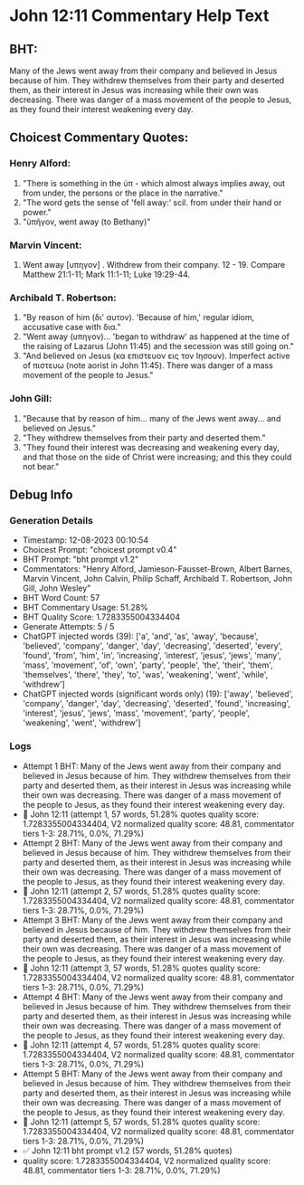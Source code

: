 # John 12:11 Commentary Help Text

## BHT:
Many of the Jews went away from their company and believed in Jesus because of him. They withdrew themselves from their party and deserted them, as their interest in Jesus was increasing while their own was decreasing. There was danger of a mass movement of the people to Jesus, as they found their interest weakening every day.

## Choicest Commentary Quotes:
### Henry Alford:
1. "There is something in the ὑπ - which almost always implies away, out from under, the persons or the place in the narrative." 
2. "The word gets the sense of 'fell away:’ scil. from under their hand or power." 
3. "ὑπῆγον, went away (to Bethany)"

### Marvin Vincent:
1. Went away [υπηγον] . Withdrew from their company. 
12 - 19. Compare Matthew 21:1-11; Mark 11:1-11; Luke 19:29-44.


### Archibald T. Robertson:
1. "By reason of him (δι' αυτον). 'Because of him,' regular idiom, accusative case with δια."
2. "Went away (υπηγον)... 'began to withdraw' as happened at the time of the raising of Lazarus (John 11:45) and the secession was still going on."
3. "And believed on Jesus (κα επιστευον εις τον Ιησουν). Imperfect active of πιστευω (note aorist in John 11:45). There was danger of a mass movement of the people to Jesus."

### John Gill:
1. "Because that by reason of him... many of the Jews went away... and believed on Jesus." 
2. "They withdrew themselves from their party and deserted them." 
3. "They found their interest was decreasing and weakening every day, and that those on the side of Christ were increasing; and this they could not bear."


## Debug Info
### Generation Details
- Timestamp: 12-08-2023 00:10:54
- Choicest Prompt: "choicest prompt v0.4"
- BHT Prompt: "bht prompt v1.2"
- Commentators: "Henry Alford, Jamieson-Fausset-Brown, Albert Barnes, Marvin Vincent, John Calvin, Philip Schaff, Archibald T. Robertson, John Gill, John Wesley"
- BHT Word Count: 57
- BHT Commentary Usage: 51.28%
- BHT Quality Score: 1.7283355004334404
- Generate Attempts: 5 / 5
- ChatGPT injected words (39):
	['a', 'and', 'as', 'away', 'because', 'believed', 'company', 'danger', 'day', 'decreasing', 'deserted', 'every', 'found', 'from', 'him', 'in', 'increasing', 'interest', 'jesus', 'jews', 'many', 'mass', 'movement', 'of', 'own', 'party', 'people', 'the', 'their', 'them', 'themselves', 'there', 'they', 'to', 'was', 'weakening', 'went', 'while', 'withdrew']
- ChatGPT injected words (significant words only) (19):
	['away', 'believed', 'company', 'danger', 'day', 'decreasing', 'deserted', 'found', 'increasing', 'interest', 'jesus', 'jews', 'mass', 'movement', 'party', 'people', 'weakening', 'went', 'withdrew']

### Logs
- Attempt 1 BHT: Many of the Jews went away from their company and believed in Jesus because of him. They withdrew themselves from their party and deserted them, as their interest in Jesus was increasing while their own was decreasing. There was danger of a mass movement of the people to Jesus, as they found their interest weakening every day.
- 🔄 John 12:11 (attempt 1, 57 words, 51.28% quotes quality score: 1.7283355004334404, V2 normalized quality score: 48.81, commentator tiers 1-3: 28.71%, 0.0%, 71.29%)
- Attempt 2 BHT: Many of the Jews went away from their company and believed in Jesus because of him. They withdrew themselves from their party and deserted them, as their interest in Jesus was increasing while their own was decreasing. There was danger of a mass movement of the people to Jesus, as they found their interest weakening every day.
- 🔄 John 12:11 (attempt 2, 57 words, 51.28% quotes quality score: 1.7283355004334404, V2 normalized quality score: 48.81, commentator tiers 1-3: 28.71%, 0.0%, 71.29%)
- Attempt 3 BHT: Many of the Jews went away from their company and believed in Jesus because of him. They withdrew themselves from their party and deserted them, as their interest in Jesus was increasing while their own was decreasing. There was danger of a mass movement of the people to Jesus, as they found their interest weakening every day.
- 🔄 John 12:11 (attempt 3, 57 words, 51.28% quotes quality score: 1.7283355004334404, V2 normalized quality score: 48.81, commentator tiers 1-3: 28.71%, 0.0%, 71.29%)
- Attempt 4 BHT: Many of the Jews went away from their company and believed in Jesus because of him. They withdrew themselves from their party and deserted them, as their interest in Jesus was increasing while their own was decreasing. There was danger of a mass movement of the people to Jesus, as they found their interest weakening every day.
- 🔄 John 12:11 (attempt 4, 57 words, 51.28% quotes quality score: 1.7283355004334404, V2 normalized quality score: 48.81, commentator tiers 1-3: 28.71%, 0.0%, 71.29%)
- Attempt 5 BHT: Many of the Jews went away from their company and believed in Jesus because of him. They withdrew themselves from their party and deserted them, as their interest in Jesus was increasing while their own was decreasing. There was danger of a mass movement of the people to Jesus, as they found their interest weakening every day.
- 🔄 John 12:11 (attempt 5, 57 words, 51.28% quotes quality score: 1.7283355004334404, V2 normalized quality score: 48.81, commentator tiers 1-3: 28.71%, 0.0%, 71.29%)
- ✅ John 12:11 bht prompt v1.2 (57 words, 51.28% quotes)
- quality score: 1.7283355004334404, V2 normalized quality score: 48.81, commentator tiers 1-3: 28.71%, 0.0%, 71.29%)